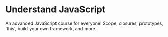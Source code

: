 # Understand JavaScript
An advanced JavaScript course for everyone! Scope, closures, prototypes, 'this', build your own framework, and more.